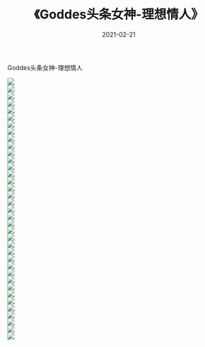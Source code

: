 ﻿---
layout: post
title:  《Goddes头条女神-理想情人》
date:   2021-02-21
img: http://img.660000.xyz/Sharelink/网络美图/2021/Goddes头条女神-理想情人/000.jpg
categories: [美女, 清纯, 唯美]
---

Goddes头条女神-理想情人

  ![](http://img.660000.xyz/Sharelink/网络美图/2021/Goddes头条女神-理想情人/001.jpg) <br> ![](http://img.660000.xyz/Sharelink/网络美图/2021/Goddes头条女神-理想情人/002.jpg) <br> ![](http://img.660000.xyz/Sharelink/网络美图/2021/Goddes头条女神-理想情人/003.jpg) <br> ![](http://img.660000.xyz/Sharelink/网络美图/2021/Goddes头条女神-理想情人/004.jpg) <br> ![](http://img.660000.xyz/Sharelink/网络美图/2021/Goddes头条女神-理想情人/005.jpg) <br> ![](http://img.660000.xyz/Sharelink/网络美图/2021/Goddes头条女神-理想情人/006.jpg) <br> ![](http://img.660000.xyz/Sharelink/网络美图/2021/Goddes头条女神-理想情人/007.jpg) <br> ![](http://img.660000.xyz/Sharelink/网络美图/2021/Goddes头条女神-理想情人/008.jpg) <br> ![](http://img.660000.xyz/Sharelink/网络美图/2021/Goddes头条女神-理想情人/009.jpg) <br> ![](http://img.660000.xyz/Sharelink/网络美图/2021/Goddes头条女神-理想情人/010.jpg) <br> ![](http://img.660000.xyz/Sharelink/网络美图/2021/Goddes头条女神-理想情人/011.jpg) <br> ![](http://img.660000.xyz/Sharelink/网络美图/2021/Goddes头条女神-理想情人/012.jpg) <br> ![](http://img.660000.xyz/Sharelink/网络美图/2021/Goddes头条女神-理想情人/013.jpg) <br> ![](http://img.660000.xyz/Sharelink/网络美图/2021/Goddes头条女神-理想情人/014.jpg) <br> ![](http://img.660000.xyz/Sharelink/网络美图/2021/Goddes头条女神-理想情人/015.jpg) <br> ![](http://img.660000.xyz/Sharelink/网络美图/2021/Goddes头条女神-理想情人/016.jpg) <br> ![](http://img.660000.xyz/Sharelink/网络美图/2021/Goddes头条女神-理想情人/017.jpg) <br> ![](http://img.660000.xyz/Sharelink/网络美图/2021/Goddes头条女神-理想情人/018.jpg) <br> ![](http://img.660000.xyz/Sharelink/网络美图/2021/Goddes头条女神-理想情人/019.jpg) <br> ![](http://img.660000.xyz/Sharelink/网络美图/2021/Goddes头条女神-理想情人/020.jpg) <br> ![](http://img.660000.xyz/Sharelink/网络美图/2021/Goddes头条女神-理想情人/021.jpg) <br> ![](http://img.660000.xyz/Sharelink/网络美图/2021/Goddes头条女神-理想情人/022.jpg) <br> ![](http://img.660000.xyz/Sharelink/网络美图/2021/Goddes头条女神-理想情人/023.jpg) <br> ![](http://img.660000.xyz/Sharelink/网络美图/2021/Goddes头条女神-理想情人/024.jpg) <br> ![](http://img.660000.xyz/Sharelink/网络美图/2021/Goddes头条女神-理想情人/025.jpg) <br> ![](http://img.660000.xyz/Sharelink/网络美图/2021/Goddes头条女神-理想情人/026.jpg) <br> ![](http://img.660000.xyz/Sharelink/网络美图/2021/Goddes头条女神-理想情人/027.jpg) <br> ![](http://img.660000.xyz/Sharelink/网络美图/2021/Goddes头条女神-理想情人/028.jpg) <br> ![](http://img.660000.xyz/Sharelink/网络美图/2021/Goddes头条女神-理想情人/029.jpg) <br> ![](http://img.660000.xyz/Sharelink/网络美图/2021/Goddes头条女神-理想情人/030.jpg) <br> ![](http://img.660000.xyz/Sharelink/网络美图/2021/Goddes头条女神-理想情人/031.jpg) <br> ![](http://img.660000.xyz/Sharelink/网络美图/2021/Goddes头条女神-理想情人/032.jpg) <br> ![](http://img.660000.xyz/Sharelink/网络美图/2021/Goddes头条女神-理想情人/033.jpg) <br> ![](http://img.660000.xyz/Sharelink/网络美图/2021/Goddes头条女神-理想情人/034.jpg) <br> ![](http://img.660000.xyz/Sharelink/网络美图/2021/Goddes头条女神-理想情人/035.jpg) <br> ![](http://img.660000.xyz/Sharelink/网络美图/2021/Goddes头条女神-理想情人/036.jpg) <br> ![](http://img.660000.xyz/Sharelink/网络美图/2021/Goddes头条女神-理想情人/037.jpg) <br>